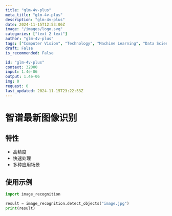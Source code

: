 ```yaml
---
title: "glm-4v-plus"
meta_title: "glm-4v-plus"
description: "glm-4v-plus"
date: 2024-11-15T12:53:06Z
image: "/images/logo.svg"
categories: ["text 2 text"]
author: "glm-4v-plus"
tags: ["Computer Vision", "Technology", "Machine Learning", "Data Science", "Generative AI"]
draft: False
is_recommended: False

id: "glm-4v-plus"
context: 32000
input: 1.4e-06
output: 1.4e-06
img: 0
request: 0
last_updated: 2024-11-15T23:22:53Z
---
```


# 智谱最新图像识别

## 特性

- 高精度
- 快速处理
- 多种应用场景

## 使用示例

```python
import image_recognition

result = image_recognition.detect_objects("image.jpg")
print(result)
```

